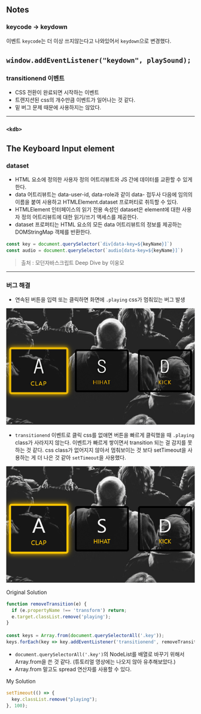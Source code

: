 ## Notes

### keycode -> keydown
이벤트 `keycode`는 더 이상 쓰지않는다고 나와있어서 `keydown`으로 변경했다.

`window.addEventListener("keydown", playSound);
`
---

### transitionend 이벤트
- CSS 전환이 완료되면 시작하는 이벤트
- 트랜지션된 css의 개수만큼 이벤트가 일어나는 것 같다.
- 밑 버그 문제 때문에 사용하지는 않았다.
---

### `<kdb>`
The Keyboard Input element
---


### dataset
- HTML 요소에 정의한 사용자 정의 어트리뷰트와 JS 간에 데이터를 교환할 수 있게 한다.
- data 어트리뷰트는 data-user-id, data-role과 같이 data- 접두사 다음에 임의의 이름을 붙여 사용하고 HTMLElement.dataset 프로퍼티로 취득할 수 있다.
- HTMLElement 인터페이스의 읽기 전용 속성인 dataset은 element에 대한 사용자 정의 어트리뷰트에 대한 읽기/쓰기 액세스를 제공한다.
- dataset 프로퍼티는 HTML 요소의 모든 data 어트리뷰트의 정보를 제공하는 DOMStringMap 객체를 반환한다.

```js
const key = document.querySelector(`div[data-key=${keyName}]`)
const audio = document.querySelector(`audio[data-key=${keyName}]`)
```

> 출처 : 모던자바스크립트 Deep Dive by 이웅모
---


### 버그 해결
- 연속된 버튼을 입력 또는 클릭하면 화면에 `.playing` css가 멈춰있는 버그 발생  

<img src="assets/220613.gif">  

- `transitionend` 이벤트로 클릭 css를 없애면 버튼을 빠르게 클릭했을 때 `.playing` class가 사라지지 않는다. 이벤트가 빠르게 쌓이면서 transition 되는 걸 감지를 못하는 것 같다. css class가 없어지지 않아서 멈춰보이는 것 보다 setTimeout을 사용하는 게 더 나은 것 같아 `setTimeout`을 사용했다.

<img src="assets/220613-02.gif">

Original Solution
```js
function removeTransition(e) {
  if (e.propertyName !== 'transform') return;
  e.target.classList.remove('playing');
}

const keys = Array.from(document.querySelectorAll('.key'));
keys.forEach(key => key.addEventListener('transitionend', removeTransition));
```

- `document.querySelectorAll('.key')`의 NodeList를 배열로 바꾸기 위해서 Array.from을 쓴 것 같다. (튜토리얼 영상에는 나오지 않아 유추해보았다.)
- Array.from 말고도 spread 연산자를 사용할 수 있다.


My Solution
```js
setTimeout(() => {
  key.classList.remove("playing");
}, 100);
```
